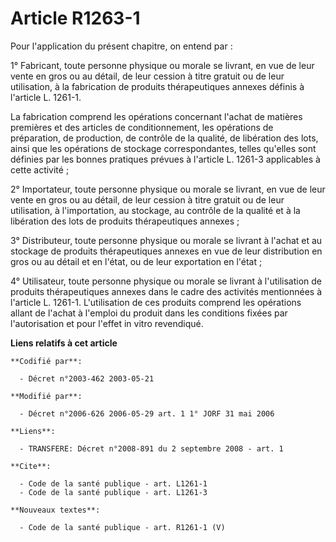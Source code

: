 # Article R1263-1

Pour l'application du présent chapitre, on entend par :

1° Fabricant, toute personne physique ou morale se livrant, en vue de leur vente en gros ou au détail, de leur cession à
titre gratuit ou de leur utilisation, à la fabrication de produits thérapeutiques annexes définis à l'article L. 1261-1.

La fabrication comprend les opérations concernant l'achat de matières premières et des articles de conditionnement, les
opérations de préparation, de production, de contrôle de la qualité, de libération des lots, ainsi que les opérations de
stockage correspondantes, telles qu'elles sont définies par les bonnes pratiques prévues à l'article L. 1261-3 applicables à
cette activité ;

2° Importateur, toute personne physique ou morale se livrant, en vue de leur vente en gros ou au détail, de leur cession à
titre gratuit ou de leur utilisation, à l'importation, au stockage, au contrôle de la qualité et à la libération des lots de
produits thérapeutiques annexes ;

3° Distributeur, toute personne physique ou morale se livrant à l'achat et au stockage de produits thérapeutiques annexes en
vue de leur distribution en gros ou au détail et en l'état, ou de leur exportation en l'état ;

4° Utilisateur, toute personne physique ou morale se livrant à l'utilisation de produits thérapeutiques annexes dans le cadre
des activités mentionnées à l'article L. 1261-1. L'utilisation de ces produits comprend les opérations allant de l'achat à
l'emploi du produit dans les conditions fixées par l'autorisation et pour l'effet in vitro revendiqué.

**Liens relatifs à cet article**

	**Codifié par**:

	  - Décret n°2003-462 2003-05-21

	**Modifié par**:

	  - Décret n°2006-626 2006-05-29 art. 1 1° JORF 31 mai 2006

	**Liens**:

	  - TRANSFERE: Décret n°2008-891 du 2 septembre 2008 - art. 1

	**Cite**:

	  - Code de la santé publique - art. L1261-1
	  - Code de la santé publique - art. L1261-3

	**Nouveaux textes**:

	  - Code de la santé publique - art. R1261-1 (V)
